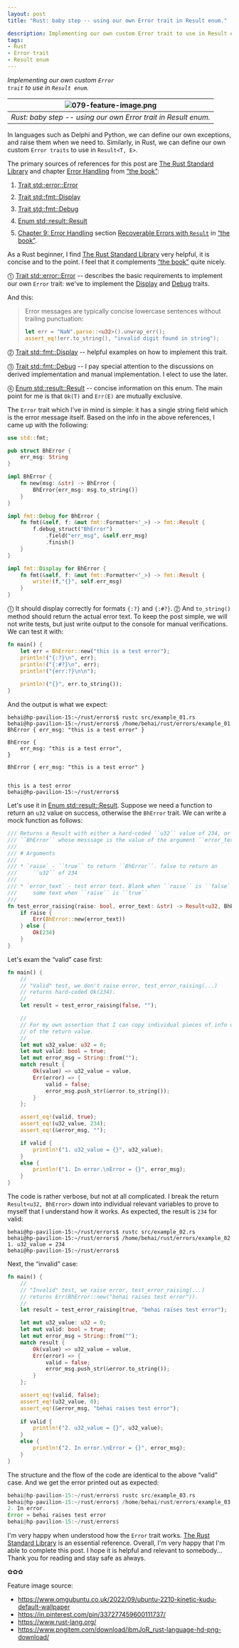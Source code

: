 ```yaml
---
layout: post
title: "Rust: baby step -- using our own Error trait in Result enum."

description: Implementing our own custom Error trait to use in Result enum.
tags:
- Rust
- Error trait
- Result enum
---
```


<em style="color:#111;">Implementing our own custom <code>Error trait</code> to use in <code>Result enum</code>.</em>

| ![079-feature-image.png](https://behainguyen.files.wordpress.com/2023/08/079-feature-image.png) |
|:--:|
| *Rust: baby step -- using our own Error trait in Result enum.* |

In languages such as Delphi and Python, we can define our own 
exceptions, and raise them when we need to. Similarly, in Rust, 
we can define our own custom <code>Error traits</code> to use 
in <code>Result&lt;T, E&gt;</code>.

The primary sources of references for this post are 
<a href="https://doc.rust-lang.org/std/"
title="The Rust Standard Library" target="_blank">The Rust Standard Library</a>
and chapter 
<a href="https://doc.rust-lang.org/book/ch09-00-error-handling.html"
title="Error Handling" target="_blank">Error Handling</a> from 
<a href="https://doc.rust-lang.org/book/" title="“the book”" target="_blank">“the book”</a>:

<ol>
<li style="margin-top:10px;">
<a href="https://doc.rust-lang.org/std/error/trait.Error.html"
title="Trait std::error::Error" target="_blank">Trait std::error::Error</a>
</li>

<li style="margin-top:10px;">
<a href="https://doc.rust-lang.org/std/fmt/trait.Display.html"
title="Trait std::fmt::Display" target="_blank">Trait std::fmt::Display</a>
</li>

<li style="margin-top:10px;">
<a href="https://doc.rust-lang.org/std/fmt/trait.Debug.html"
title="Trait std::fmt::Debug" target="_blank">Trait std::fmt::Debug</a>
</li>

<li style="margin-top:10px;">
<a href="https://doc.rust-lang.org/std/result/enum.Result.html"
title="Enum std::result::Result" target="_blank">Enum std::result::Result</a>
</li>

<li style="margin-top:10px;">
<a href="https://doc.rust-lang.org/book/ch09-00-error-handling.html"
title="Chapter 9: Error Handling" target="_blank">Chapter 9: Error Handling</a> 
section 
<a href="https://doc.rust-lang.org/book/ch09-02-recoverable-errors-with-result.html"
title="Recoverable Errors with Result"
target="_blank">Recoverable Errors with <code>Result</code></a> in 
<a href="https://doc.rust-lang.org/book/" title="“the book”" target="_blank">“the book”</a>.
</li>
</ol>

As a Rust beginner, I find 
<a href="https://doc.rust-lang.org/std/"
title="The Rust Standard Library" target="_blank">The Rust Standard Library</a> 
very helpful, it is concise and to the point. I feel that it complements
<a href="https://doc.rust-lang.org/book/" title="“the book”" target="_blank">“the book”</a>
quite nicely.

⓵ <a href="https://doc.rust-lang.org/std/error/trait.Error.html"
title="Trait std::error::Error" target="_blank">Trait std::error::Error</a> 
-- describes the basic requirements to implement our own <code>Error</code>
trait: we've to implement the 
<a href="https://doc.rust-lang.org/std/fmt/trait.Display.html"
title="Trait std::fmt::Display" target="_blank">Display</a> and 
<a href="https://doc.rust-lang.org/std/fmt/trait.Debug.html"
title="Trait std::fmt::Debug" target="_blank">Debug</a> traits.

And this:

> Error messages are typically concise lowercase sentences without trailing punctuation:
>
> ```rust
> let err = "NaN".parse::<u32>().unwrap_err();
> assert_eq!(err.to_string(), "invalid digit found in string");
> ```

⓶ <a href="https://doc.rust-lang.org/std/fmt/trait.Display.html"
title="Trait std::fmt::Display" target="_blank">Trait std::fmt::Display</a> --
helpful examples on how to implement this trait.

⓷ <a href="https://doc.rust-lang.org/std/fmt/trait.Debug.html"
title="Trait std::fmt::Debug" target="_blank">Trait std::fmt::Debug</a> -- 
I pay special attention to the discussions on derived implementation 
and manual implementation. I elect to use the later.

⓸ <a href="https://doc.rust-lang.org/std/result/enum.Result.html"
title="Enum std::result::Result" target="_blank">Enum std::result::Result</a> -- 
concise information on this enum. The main point for me is that 
<code>Ok(T)</code> and <code>Err(E)</code> are mutually exclusive.

The <code>Error</code> trait which I've in mind is simple: it has a 
single string field which is the error message itself. Based on the 
info in the above references, I came up with the following:

```rust
use std::fmt;

pub struct BhError {
    err_msg: String
}

impl BhError {
    fn new(msg: &str) -> BhError {
        BhError{err_msg: msg.to_string()}
    }
}

impl fmt::Debug for BhError {
    fn fmt(&self, f: &mut fmt::Formatter<'_>) -> fmt::Result {
        f.debug_struct("BhError")
            .field("err_msg", &self.err_msg)
            .finish()
    }
}

impl fmt::Display for BhError {
    fn fmt(&self, f: &mut fmt::Formatter<'_>) -> fmt::Result {
        write!(f,"{}", self.err_msg)
    }
}
```

⓵ It should display correctly for formats <code>{:?}</code> and 
<code>{:#?}</code>. ⓶ And <code>to_string()</code> method should
return the actual error text. To keep the post simple, we will not 
write tests, but just write output to the console for manual 
verifications. We can test it with:

```rust
fn main() {
    let err = BhError::new("this is a test error");
    println!("{:?}\n", err);
    println!("{:#?}\n", err);
    println!("{err:?}\n\n");
	
    println!("{}", err.to_string());
}
```

And the output is what we expect:

```
behai@hp-pavilion-15:~/rust/errors$ rustc src/example_01.rs
behai@hp-pavilion-15:~/rust/errors$ /home/behai/rust/errors/example_01
BhError { err_msg: "this is a test error" }

BhError {
    err_msg: "this is a test error",
}

BhError { err_msg: "this is a test error" }


this is a test error
behai@hp-pavilion-15:~/rust/errors$
```

Let's use it in <a href="https://doc.rust-lang.org/std/result/enum.Result.html"
title="Enum std::result::Result" target="_blank">Enum std::result::Result</a>.
Suppose we need a function to return an <code>u32</code> value on success, 
otherwise the <code>BhError</code> trait. We can write a mock function as 
follows:

```rust
/// Returns a Result with either a hard-coded ``u32`` value of 234, or 
/// ``BhError`` whose messsage is the value of the argument ``error_text``
/// 
/// # Arguments
/// 
/// * `raise` - ``true`` to return ``BhError``. false to return an 
///     ``u32`` of 234
/// 
/// * `error_text` - test error text. Blank when ``raise`` is ``false``,
///     some text when ``raise`` is ``true``
/// 
fn test_error_raising(raise: bool, error_text: &str) -> Result<u32, BhError> {
    if raise {
        Err(BhError::new(error_text))
    } else {
        Ok(234)
    }
}
```

Let's exam the “valid” case first:

```rust
fn main() {
    //
    // "Valid" test, we don't raise error, test_error_raising(...)
    // returns hard-coded Ok(234).
    // 
    let result = test_error_raising(false, "");

    //
    // For my own assertion that I can copy individual pieces of info out  
    // of the return value.
    //
    let mut u32_value: u32 = 0;
    let mut valid: bool = true;
    let mut error_msg = String::from("");
    match result {
        Ok(value) => u32_value = value,
        Err(error) => {
            valid = false;
            error_msg.push_str(&error.to_string());
        }
    };

    assert_eq!(valid, true);
    assert_eq!(u32_value, 234);
    assert_eq!(&error_msg, "");

    if valid {
        println!("1. u32_value = {}", u32_value);
    }
    else {
        println!("1. In error.\nError = {}", error_msg);
    }
}
```

The code is rather verbose, but not at all complicated. I break 
the return <code>Result&lt;u32, BhError&gt;</code> down into 
individual relevant variables to prove to myself that I understand 
how it works. As expected, the result is <code>234</code> for valid:

```
behai@hp-pavilion-15:~/rust/errors$ rustc src/example_02.rs
behai@hp-pavilion-15:~/rust/errors$ /home/behai/rust/errors/example_02
1. u32_value = 234
behai@hp-pavilion-15:~/rust/errors$
```

Next, the “invalid” case:

```rust
fn main() {
    //
    // "Invalid" test, we raise error, test_error_raising(...)
    // returns Err(BhError::new("behai raises test error")).
    //     
    let result = test_error_raising(true, "behai raises test error");

    let mut u32_value: u32 = 0;
    let mut valid: bool = true;
    let mut error_msg = String::from("");
    match result {
        Ok(value) => u32_value = value,
        Err(error) => {
            valid = false;
            error_msg.push_str(&error.to_string());
        }
    };

    assert_eq!(valid, false);
    assert_eq!(u32_value, 0);
    assert_eq!(&error_msg, "behai raises test error");
    
    if valid {
        println!("2. u32_value = {}", u32_value);
    }
    else {
        println!("2. In error.\nError = {}", error_msg);
    }    
}
```

The structure and the flow of the code are identical to 
the above “valid” case. And we get the error printed out 
as expected:

```rust
behai@hp-pavilion-15:~/rust/errors$ rustc src/example_03.rs
behai@hp-pavilion-15:~/rust/errors$ /home/behai/rust/errors/example_03
2. In error.
Error = behai raises test error
behai@hp-pavilion-15:~/rust/errors$
```

I'm very happy when understood how the <code>Error</code> trait works.
<a href="https://doc.rust-lang.org/std/"
title="The Rust Standard Library" target="_blank">The Rust Standard Library</a> 
is an essential reference. Overall, I'm very happy that
I'm able to complete this post. I hope it is helpful and relevant to somebody...
Thank you for reading and stay safe as always.

✿✿✿

Feature image source:

<ul>
<li>
<a href="https://www.omgubuntu.co.uk/2022/09/ubuntu-2210-kinetic-kudu-default-wallpaper" target="_blank">https://www.omgubuntu.co.uk/2022/09/ubuntu-2210-kinetic-kudu-default-wallpaper</a>
</li>
<li>
<a href="https://in.pinterest.com/pin/337277459600111737/" target="_blank">https://in.pinterest.com/pin/337277459600111737/</a>
</li>
<li>
<a href="https://www.rust-lang.org/" target="_blank">https://www.rust-lang.org/</a>
</li>
<li>
<a href="https://www.pngitem.com/download/ibmJoR_rust-language-hd-png-download/" target="_blank">https://www.pngitem.com/download/ibmJoR_rust-language-hd-png-download/</a>
</li>
</ul>
